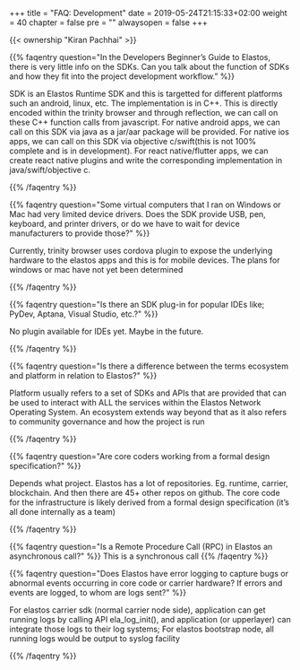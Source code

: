 +++
title = "FAQ: Development"
date = 2019-05-24T21:15:33+02:00
weight = 40
chapter = false
pre = ""
alwaysopen = false
+++ 

{{< ownership "Kiran Pachhai" >}}


{{% faqentry question="In the Developers Beginner’s Guide to Elastos, there is very little info on the SDKs. Can you talk about the function of SDKs and how they fit into the project development workflow." %}}

SDK is an Elastos Runtime SDK and this is targetted for different platforms such an android, linux, etc. The implementation is in C++. This is directly encoded within the trinity browser and through reflection, we can call on these C++ function calls from javascript. For native android apps, we can call on this SDK via java as a jar/aar package will be provided. For native ios apps, we can call on this SDK via objective c/swift(this is not 100% complete and is in development). For react native/flutter apps, we can create react native plugins and write the corresponding implementation in java/swift/objective c.

{{% /faqentry %}}

{{% faqentry question="Some virtual computers that I ran on Windows or Mac had very limited device drivers. Does the SDK provide USB, pen, keyboard, and printer drivers, or do we have to wait for device manufacturers to provide those?" %}}

Currently, trinity browser uses cordova plugin to expose the underlying hardware to the elastos apps and this is for mobile devices. The plans for windows or mac have not yet been determined

{{% /faqentry %}}

{{% faqentry question="Is there an SDK plug-in for popular IDEs like; PyDev, Aptana, Visual Studio, etc.?" %}} 

No plugin available for IDEs yet. Maybe in the future.

{{% /faqentry %}}

{{% faqentry question="Is there a difference between the terms ecosystem and platform in relation to Elastos?" %}}

Platform usually refers to a set of SDKs and APIs that are provided that can be used to interact with ALL the services within the Elastos Network Operating System. An ecosystem extends way beyond that as it also refers to community governance and how the project is run

{{% /faqentry %}}

{{% faqentry question="Are core coders working from a formal design specification?" %}}

Depends what project. Elastos has a lot of repositories. Eg. runtime, carrier, blockchain. And then there are 45+ other repos on github. The core code for the infrastructure is likely derived from a formal design specification (it’s all done internally as a team)

{{% /faqentry %}}

{{% faqentry question="Is a Remote Procedure Call (RPC) in Elastos an asynchronous call?" %}}
This is a synchronous call
{{% /faqentry %}}

{{% faqentry question="Does Elastos have error logging to capture bugs or abnormal events occurring in core code or carrier hardware?  If errors and events are logged, to whom are logs sent?" %}}

For elastos carrier sdk (normal carrier node side),  application can get running logs by calling API ela_log_init(), and application (or upperlayer) can integrate those logs to their log systems; For elastos bootstrap node, all running logs would be output to syslog facility

{{% /faqentry %}}
